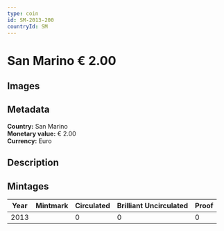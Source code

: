 ```yaml
---
type: coin
id: SM-2013-200
countryId: SM
---
```


# San Marino € 2.00

## Images


## Metadata

**Country:** San Marino\
**Monetary value:** € 2.00\
**Currency:** Euro

## Description


## Mintages
| Year | Mintmark | Circulated | Brilliant Uncirculated | Proof |
| ---- | -------- | ---------- | ---------------------- | ----- |
| 2013 |  | 0| 0 | 0 |
